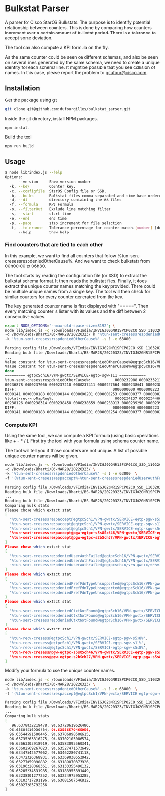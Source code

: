# Bulkstat Parser

A parser for Cisco StarOS Bulkstats.
The purpose is to identify potential relationship between counters.
This is done by comparing how counters increment over a certain amount of bulkstat period.
There is a tolerance to accept some deviation.

The tool can also compute a KPI formula on the fly.

As the same counter could be seen on different schemas, and also be seen on several lines generated by the same schema, we need to create a unique identity for each schema line.
It might be possible that you see collision of names. In this case, please report the problem to gdufour@cisco.com.


## Installation

Get the package using git

```bash
git clone git@github.com:dufourgilles/bulkstat_parser.git
```

Inside the git directory, install NPM packages.

```bash
npm install
```

Build the tool

```bash
npm run build
```

## Usage

```bash
$ node lib/index.js --help
Options:
      --version     Show version number                                [boolean]
  -k, --key         Counter key.
  -c, --configfile  StarOS Config file or SSD.
  -b, --bulks       Bulkstat files comma separated and time base ordered.
  -d, --dir         directory containing the BS files
  -f, --formula     KPI Formula                                         [string]
  -o, --filterOut   Exclude line matching filter
  -s, --start       start time                                          [number]
  -e, --end         end time                                            [number]
  -p, --pace        step increment for file selection                   [number]
  -t, --tolerance   Tolerance percentage for counter match.[number] [default: 1]
      --help        Show help                                          [boolean]
```

### Find counters that are tied to each other

In this example, we want to find all counters that follow %tun-sent-cresessrespdeniedOtherCause%.
And we want to check bulkstats from 00h00:00 to 06h30.

The tool starts by reading the configuration file (or SSD) to extract the bulkstat schema format.
It then reads the bulkstat files.
Finally, it does extract the unique counter names matching the key provided.
There could be multiple unique names from a single key.
The tool will then check for similar counters for every counter generated from the key.

The key generated counter name is first displayed with "=====".
Then every matching counter is lister with its values and the diff between 2 consecutive values.

```bash
export NODE_OPTIONS="--max-old-space-size=8192"; \
node lib/index.js -c /Downloads/VFIndia/INVIGJ02GNR1SPCP02CO_SSD_11032022.txt\
-d /Downloads/Bharti/BS-MAR28/20220323/ k '%tun-sent-cresessrespdeniedOtherCause%'
-k '%tun-sent-cresessrespdeniedOtherCause%' -s 0 -e 63000

Parsing config file /Downloads/VFIndia/INVIGJ02GNR1SPCP02CO_SSD_11032022.txt
Reading bulk file /Downloads/Bharti/BS-MAR28/20220323/INVIGJ02GNR1SPCP02CO_bulkstats_20220323_000000_IST_15_15.csv
...
Value constant for %tun-sent-cresessrespdeniedOtherCause%@egtpcSch16/VPN-gwctx/SERVICE-egtp-pgw-s5s8 during interval
Value constant for %tun-sent-cresessrespdeniedOtherCause%@egtpcSch16/VPN-gwctx/SERVICE-egtp-sgw-s5s8 during interval
done
========= egtpcSch16/VPN-gwctx/SERVICE-egtp-sgw-s11 ============
%tun-sent-cresessrespdeniedOtherCause%:           0000232988 0000233211 0000233413 0000233667 0000233826 0000234006 0000234152 0000234324 0000234492 0000234725 0000234883 0000235130 0000235341 0000235477 0000235620 0000235846 0000236092 0000236311 0000236505 0000236737 00
00236878 0000237066 0000237210 0000237411 0000237664 0000238041 0000238252
DIFF:                                            0000000000 0000000223 0000000202 0000000254 0000000159 0000000180 0000000146 0000000172 0000000168 0000000233 0000000158 0000000247 0000000211 0000000136 0000000143 0000000226 0000000246 0000000219 0000000194 0000000232 000
0000141 0000000188 0000000144 0000000201 0000000253 0000000377 0000000211
%total-recv-noRspReq%:                            0000234237 0000234460 0000234663 0000234917 0000235076 0000235257 0000235404 0000235576 0000235744 0000235977 0000236135 0000236382 0000236593 0000236725 0000236868 0000237094 0000237340 0000237559 0000237753 0000237985 00
00238126 0000238314 0000238458 0000238659 0000238913 0000239290 0000239501
DIFF:                                            0000000000 0000000223 0000000203 0000000254 0000000159 0000000181 0000000147 0000000172 0000000168 0000000233 0000000158 0000000247 0000000211 0000000132 0000000143 0000000226 0000000246 0000000219 0000000194 0000000232 000
0000141 0000000188 0000000144 0000000201 0000000254 0000000377 0000000211
```

### Compute KPI

Using the same tool, we can compute a KPI formula (using basic operations like + - * / ).
First try the tool with your formula using schema counter name.

The tool will tell you if those counters are not unique.
A list of possible unique counter names will be given.


```bash
node lib/index.js -c /Downloads/VFIndia/INVIGJ02GNR1SPCP02CO_SSD_11032022.txt \
-d /Downloads/Bharti/BS-MAR28/20220323/ \
-k '%tun-sent-cresessrespdeniedOtherCause%' -s 0 -e 63000  \
-f '(%tun-sent-cresessrespaccept%+%tun-sent-cresessrespdeniedUserAuthFailed% + %tun-sent-cresessrespdeniedPrefPdnTypeUnsupported% + %tun-sent-cresessrespdeniedCtxtNotFound%) / %tun-recv-cresess%  * 100'

Parsing config file /Downloads/VFIndia/INVIGJ02GNR1SPCP02CO_SSD_11032022.txt
Reading bulk file /Downloads/Bharti/BS-MAR28/20220323/INVIGJ02GNR1SPCP02CO_bulkstats_20220323_000000_IST_15_15.csv
...
Reading bulk file /Downloads/Bharti/BS-MAR28/20220323/INVIGJ02GNR1SPCP02CO_bulkstats_20220323_063000_IST_15_15.csv
Comparing bulk stats
Please chose which extact stat
[
  '%tun-sent-cresessrespaccept@egtpcSch1/VPN-gwctx/SERVICE-egtp-pgw-s5s8%',
  '%tun-sent-cresessrespaccept@egtpcSch1/VPN-gwctx/SERVICE-egtp-sgw-s11%',
  '%tun-sent-cresessrespaccept@egtpcSch1/VPN-gwctx/SERVICE-egtp-sgw-s5s8%',
  '%tun-sent-cresessrespaccept@pgw-egtpc-s5s8Sch46/VPN-gwctx/SERVICE-egtp-pgw-s5s8%',
  '%tun-sent-cresessrespaccept@pgw-egtpc-s2bSch27/VPN-gwctx/SERVICE-egtp-pgw-s5s8%'
]
Please chose which extact stat
[
  '%tun-sent-cresessrespdeniedUserAuthFailed@egtpcSch16/VPN-gwctx/SERVICE-egtp-pgw-s5s8%',
  '%tun-sent-cresessrespdeniedUserAuthFailed@egtpcSch16/VPN-gwctx/SERVICE-egtp-sgw-s11%',
  '%tun-sent-cresessrespdeniedUserAuthFailed@egtpcSch16/VPN-gwctx/SERVICE-egtp-sgw-s5s8%'
]
Please chose which extact stat
[
  '%tun-sent-cresessrespdeniedPrefPdnTypeUnsupported@egtpcSch16/VPN-gwctx/SERVICE-egtp-pgw-s5s8%',
  '%tun-sent-cresessrespdeniedPrefPdnTypeUnsupported@egtpcSch16/VPN-gwctx/SERVICE-egtp-sgw-s11%',
  '%tun-sent-cresessrespdeniedPrefPdnTypeUnsupported@egtpcSch16/VPN-gwctx/SERVICE-egtp-sgw-s5s8%'
]
Please chose which extact stat
[
  '%tun-sent-cresessrespdeniedCtxtNotFound@egtpcSch16/VPN-gwctx/SERVICE-egtp-pgw-s5s8%',
  '%tun-sent-cresessrespdeniedCtxtNotFound@egtpcSch16/VPN-gwctx/SERVICE-egtp-sgw-s11%',
  '%tun-sent-cresessrespdeniedCtxtNotFound@egtpcSch16/VPN-gwctx/SERVICE-egtp-sgw-s5s8%'
]
Please chose which extact stat
[
  '%tun-recv-cresess@egtpcSch1/VPN-gwctx/SERVICE-egtp-pgw-s5s8%',
  '%tun-recv-cresess@egtpcSch1/VPN-gwctx/SERVICE-egtp-sgw-s11%',
  '%tun-recv-cresess@egtpcSch1/VPN-gwctx/SERVICE-egtp-sgw-s5s8%',
  '%tun-recv-cresess@pgw-egtpc-s5s8Sch46/VPN-gwctx/SERVICE-egtp-pgw-s5s8%',
  '%tun-recv-cresess@pgw-egtpc-s2bSch27/VPN-gwctx/SERVICE-egtp-pgw-s5s8%'
]
```


Modify your formula to use the unique counter names.

```bash
node lib/index.js -c /Downloads/VFIndia/INVIGJ02GNR1SPCP02CO_SSD_11032022.txt \
-d /Downloads/Bharti/BS-MAR28/20220323/ \
-k '%tun-sent-cresessrespdeniedOtherCause%' -s 0 -e 63000  \
-f '(%tun-sent-cresessrespaccept@egtpcSch1/VPN-gwctx/SERVICE-egtp-sgw-s11%+%tun-sent-cresessrespdeniedUserAuthFailed@egtpcSch16/VPN-gwctx/SERVICE-egtp-sgw-s11%+%tun-sent-cresessrespdeniedPrefPdnTypeUnsupported@egtpcSch16/VPN-gwctx/SERVICE-egtp-sgw-s11%+%tun-sent-cresessrespdeniedCtxtNotFound@egtpcSch16/VPN-gwctx/SERVICE-egtp-sgw-s11%) / %tun-recv-cresess@egtpcSch1/VPN-gwctx/SERVICE-egtp-sgw-s11%  * 100'

Parsing config file /Downloads/VFIndia/INVIGJ02GNR1SPCP02CO_SSD_11032022.txt
Reading bulk file /Downloads/Bharti/BS-MAR28/20220323/INVIGJ02GNR1SPCP02CO_bulkstats_20220323_000000_IST_15_15.csv
...
Comparing bulk stats
[
   96.6378832219478, 96.63720619626486,
  96.63684516930434, 96.63556579465056,
  96.63544591500445, 96.63706898508615,
  96.63735263816275, 96.63702105086574,
  96.63663303918919, 96.63583095560341,
  96.63602569267023, 96.63527471573649,
  96.63447542577062, 96.63462280741118,
  96.63472326368931, 96.63369030553042,
  96.63277059090882, 96.63189070373926,
  96.63196228068361, 96.63133355490132,
  96.63205234531985, 96.63183955891449,
  96.63238801277252, 96.63224975953285,
  96.63103717291196, 96.63081507546812,
  96.63027285792256
]
```